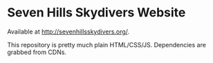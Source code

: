 # Seven Hills Skydivers Website

Available at http://sevenhillsskydivers.org/.

This repository is pretty much plain HTML/CSS/JS. Dependencies are grabbed from CDNs.
